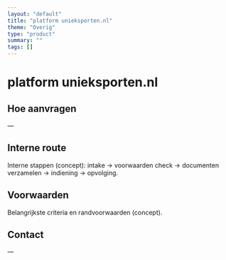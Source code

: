 ```yaml
---
layout: "default"
title: "platform unieksporten.nl"
theme: "Overig"
type: "product"
summary: ""
tags: []
---
```

# platform unieksporten.nl



## Hoe aanvragen
—

## Interne route
Interne stappen (concept): intake → voorwaarden check → documenten verzamelen → indiening → opvolging.

## Voorwaarden
Belangrijkste criteria en randvoorwaarden (concept).

## Contact
—
